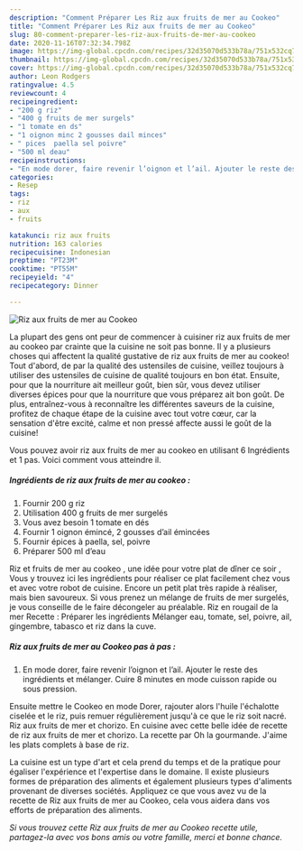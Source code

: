 ```yaml
---
description: "Comment Préparer Les Riz aux fruits de mer au Cookeo"
title: "Comment Préparer Les Riz aux fruits de mer au Cookeo"
slug: 80-comment-preparer-les-riz-aux-fruits-de-mer-au-cookeo
date: 2020-11-16T07:32:34.798Z
image: https://img-global.cpcdn.com/recipes/32d35070d533b78a/751x532cq70/riz-aux-fruits-de-mer-au-cookeo-photo-principale-de-la-recette.jpg
thumbnail: https://img-global.cpcdn.com/recipes/32d35070d533b78a/751x532cq70/riz-aux-fruits-de-mer-au-cookeo-photo-principale-de-la-recette.jpg
cover: https://img-global.cpcdn.com/recipes/32d35070d533b78a/751x532cq70/riz-aux-fruits-de-mer-au-cookeo-photo-principale-de-la-recette.jpg
author: Leon Rodgers
ratingvalue: 4.5
reviewcount: 4
recipeingredient:
- "200 g riz"
- "400 g fruits de mer surgels"
- "1 tomate en ds"
- "1 oignon minc 2 gousses dail minces"
- " pices  paella sel poivre"
- "500 ml deau"
recipeinstructions:
- "En mode dorer, faire revenir l’oignon et l’ail. Ajouter le reste des ingrédients et mélanger. Cuire 8 minutes en mode cuisson rapide ou sous pression."
categories:
- Resep
tags:
- riz
- aux
- fruits

katakunci: riz aux fruits 
nutrition: 163 calories
recipecuisine: Indonesian
preptime: "PT23M"
cooktime: "PT55M"
recipeyield: "4"
recipecategory: Dinner

---
```



![Riz aux fruits de mer au Cookeo](https://img-global.cpcdn.com/recipes/32d35070d533b78a/751x532cq70/riz-aux-fruits-de-mer-au-cookeo-photo-principale-de-la-recette.jpg)

La plupart des gens ont peur de commencer à cuisiner riz aux fruits de mer au cookeo par crainte que la cuisine ne soit pas bonne. Il y a plusieurs choses qui affectent la qualité gustative de riz aux fruits de mer au cookeo! Tout d'abord, de par la qualité des ustensiles de cuisine, veillez toujours à utiliser des ustensiles de cuisine de qualité toujours en bon état. Ensuite, pour que la nourriture ait meilleur goût, bien sûr, vous devez utiliser diverses épices pour que la nourriture que vous préparez ait bon goût. De plus, entraînez-vous à reconnaître les différentes saveurs de la cuisine, profitez de chaque étape de la cuisine avec tout votre cœur, car la sensation d'être excité, calme et non pressé affecte aussi le goût de la cuisine!

<!--inarticleads1-->

Vous pouvez avoir riz aux fruits de mer au cookeo en utilisant 6 Ingrédients et 1 pas. Voici comment vous atteindre il.

##### Ingrédients de riz aux fruits de mer au cookeo :

1. Fournir 200 g riz
1. Utilisation 400 g fruits de mer surgelés
1. Vous avez besoin 1 tomate en dés
1. Fournir 1 oignon émincé, 2 gousses d’ail émincées
1. Fournir  épices à paella, sel, poivre
1. Préparer 500 ml d’eau


Riz et fruits de mer au cookeo , une idée pour votre plat de dîner ce soir , Vous y trouvez ici les ingrédients pour réaliser ce plat facilement chez vous et avec votre robot de cuisine. Encore un petit plat très rapide à réaliser, mais bien savoureux. Si vous prenez un mélange de fruits de mer surgelés, je vous conseille de le faire décongeler au préalable. Riz en rougail de la mer Recette : Préparer les ingrédients Mélanger eau, tomate, sel, poivre, ail, gingembre, tabasco et riz dans la cuve. 

<!--inarticleads2-->

##### Riz aux fruits de mer au Cookeo pas à pas :

1. En mode dorer, faire revenir l’oignon et l’ail. Ajouter le reste des ingrédients et mélanger. Cuire 8 minutes en mode cuisson rapide ou sous pression.


Ensuite mettre le Cookeo en mode Dorer, rajouter alors l&#39;huile l&#39;échalotte ciselée et le riz, puis remuer régulièrement jusqu&#39;à ce que le riz soit nacré. Riz aux fruits de mer et chorizo. En cuisine avec cette belle idée de recette de riz aux fruits de mer et chorizo. La recette par Oh la gourmande. J&#39;aime les plats complets à base de riz. 

<!--inarticleads1-->

<p>
La cuisine est un type d'art et cela prend du temps et de la pratique pour égaliser l'expérience et l'expertise dans le domaine. Il existe plusieurs formes de préparation des aliments et également plusieurs types d'aliments provenant de diverses sociétés. Appliquez ce que vous avez vu de la recette de Riz aux fruits de mer au Cookeo, cela vous aidera dans vos efforts de préparation des aliments.
</p>

<p>
<i>Si vous trouvez cette Riz aux fruits de mer au Cookeo recette utile, partagez-la avec vos bons amis ou votre famille, merci et bonne chance.</i>
</p>

